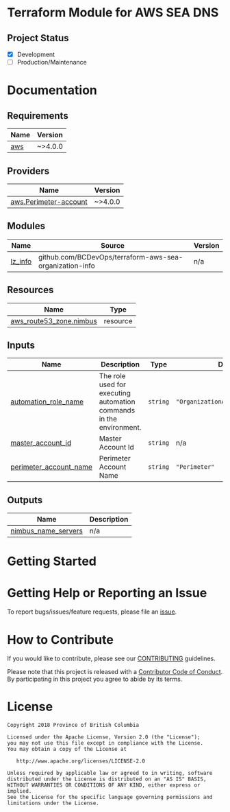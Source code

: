# Terraform Module for AWS SEA DNS

## Project Status
- [x] Development
- [ ] Production/Maintenance

# Documentation
<!-- BEGIN_TF_DOCS -->
## Requirements

| Name | Version |
|------|---------|
| <a name="requirement_aws"></a> [aws](#requirement\_aws) | ~>4.0.0 |

## Providers

| Name | Version |
|------|---------|
| <a name="provider_aws.Perimeter-account"></a> [aws.Perimeter-account](#provider\_aws.Perimeter-account) | ~>4.0.0 |

## Modules

| Name | Source | Version |
|------|--------|---------|
| <a name="module_lz_info"></a> [lz\_info](#module\_lz\_info) | github.com/BCDevOps/terraform-aws-sea-organization-info | n/a |

## Resources

| Name | Type |
|------|------|
| [aws_route53_zone.nimbus](https://registry.terraform.io/providers/hashicorp/aws/latest/docs/resources/route53_zone) | resource |

## Inputs

| Name | Description | Type | Default | Required |
|------|-------------|------|---------|:--------:|
| <a name="input_automation_role_name"></a> [automation\_role\_name](#input\_automation\_role\_name) | The role used for executing automation commands in the environment. | `string` | `"OrganizationAccountAccessRole"` | no |
| <a name="input_master_account_id"></a> [master\_account\_id](#input\_master\_account\_id) | Master Account Id | `string` | n/a | yes |
| <a name="input_perimeter_account_name"></a> [perimeter\_account\_name](#input\_perimeter\_account\_name) | Perimeter Account Name | `string` | `"Perimeter"` | no |

## Outputs

| Name | Description |
|------|-------------|
| <a name="output_nimbus_name_servers"></a> [nimbus\_name\_servers](#output\_nimbus\_name\_servers) | n/a |
<!-- END_TF_DOCS -->

# Getting Started
<!--- setup env vars, secrets, instructions... --->

# Getting Help or Reporting an Issue
<!--- Example below, modify accordingly --->
To report bugs/issues/feature requests, please file an [issue](../../issues).


# How to Contribute
<!--- Example below, modify accordingly --->
If you would like to contribute, please see our [CONTRIBUTING](./CONTRIBUTING.md) guidelines.

Please note that this project is released with a [Contributor Code of Conduct](./CODE_OF_CONDUCT.md). 
By participating in this project you agree to abide by its terms.


# License
<!--- Example below, modify accordingly --->
    Copyright 2018 Province of British Columbia

    Licensed under the Apache License, Version 2.0 (the "License");
    you may not use this file except in compliance with the License.
    You may obtain a copy of the License at

       http://www.apache.org/licenses/LICENSE-2.0

    Unless required by applicable law or agreed to in writing, software
    distributed under the License is distributed on an "AS IS" BASIS,
    WITHOUT WARRANTIES OR CONDITIONS OF ANY KIND, either express or implied.
    See the License for the specific language governing permissions and
    limitations under the License.
